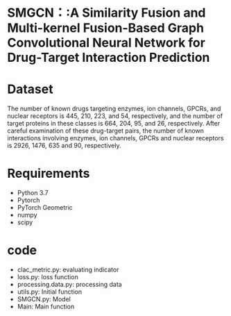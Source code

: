 # SMGCN：:A Similarity Fusion and Multi-kernel Fusion-Based Graph Convolutional Neural Network for Drug-Target Interaction Prediction

# Dataset
The number of known drugs targeting enzymes, ion channels, GPCRs, and nuclear receptors is 445, 210, 223, and 54, respectively, and the number of target proteins in these classes is 664, 204, 95, and 26, respectively. After careful examination of these drug-target pairs, the number of known interactions involving enzymes, ion channels, GPCRs and nuclear receptors is 2926, 1476, 635 and 90, respectively.

# Requirements
* Python 3.7
* Pytorch
* PyTorch Geometric
* numpy
* scipy

# code
* clac_metric.py:  evaluating indicator
* loss.py:  loss function
* processing.data.py:  processing data
* utils.py:   Initial function
* SMGCN.py:  Model
* Main:   Main function
